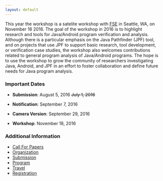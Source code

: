 ```yaml
---
layout: default
---
```


This year the workshop is a satelite workshop with
[FSE](http://www.cs.ucdavis.edu/fse2016/) in Seattle, WA, on November
18 2016. The goal of the workshop in 2016 is to highlight research and
tools for Java/Android program verification and analysis. Although
there is a particular emphasis on the Java Pathfinder (JPF) tool, and
on projects that use JPF to support basic research, tool development,
or verification case studies, the workshop also welcomes contributions
related to general program analysis of Java/Android programs. The hope
is to use the workshop to grow the community of researchers
investigating Java, Android, and JPF in an effort to foster
collaboration and define future needs for Java program analysis.

### Important Dates

* **Submission**: August 5, 2016 ~~July 1, 2016~~

* **Notification**: September 7, 2016

* **Camera Version**: September 29, 2016

* **Workshop**: November 18, 2016

### Additional Information
   * [Call For Papers](JPF-Workshop-2016-Call-For-Papers)
   * [Organization](JPF-Workshop-2016-Organization)
   * [Submission](JPF-Workshop-2016-Submission)
   * [Program](JPF-Workshop-2016-Program)
   * [Travel](JPF-Workshop-2016-Travel)
   * [Registration](JPF-Workshop-2016-Registration)
